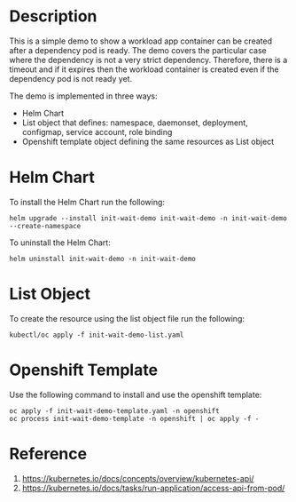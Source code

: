 # Description

This is a simple demo to show a workload app container can be created after a dependency pod is ready. The demo covers the particular case where the dependency is not a very strict dependency. Therefore, there is a timeout and if it expires then the workload container is created even if the dependency pod is not ready yet.

The demo is implemented in three ways:
- Helm Chart
- List object that defines: namespace, daemonset, deployment, configmap, service account, role binding
- Openshift template object defining the same resources as List object


# Helm Chart

To install the Helm Chart run the following:

```
helm upgrade --install init-wait-demo init-wait-demo -n init-wait-demo --create-namespace
```

To uninstall the Helm Chart:

```
helm uninstall init-wait-demo -n init-wait-demo
```


# List Object

To create the resource using the list object file run the following:

```
kubectl/oc apply -f init-wait-demo-list.yaml
```


# Openshift Template

Use the following command to install and use the openshift template:

```
oc apply -f init-wait-demo-template.yaml -n openshift
oc process init-wait-demo-template -n openshift | oc apply -f -
```


# Reference
1. https://kubernetes.io/docs/concepts/overview/kubernetes-api/
2. https://kubernetes.io/docs/tasks/run-application/access-api-from-pod/